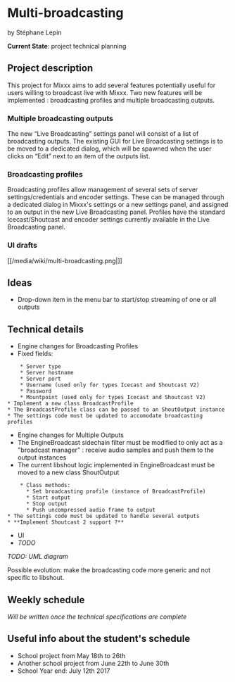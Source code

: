 # Multi-broadcasting

by Stéphane Lepin

**Current State**: project technical planning

## Project description

This project for Mixxx aims to add several features potentially useful
for users willing to broadcast live with Mixxx. Two new features will be
implemented : broadcasting profiles and multiple broadcasting outputs.

### Multiple broadcasting outputs

The new “Live Broadcasting” settings panel will consist of a list of
broadcasting outputs. The existing GUI for Live Broadcasting settings is
to be moved to a dedicated dialog, which will be spawned when the user
clicks on “Edit” next to an item of the outputs list.

### Broadcasting profiles

Broadcasting profiles allow management of several sets of server
settings/credentials and encoder settings. These can be managed through
a dedicated dialog in Mixxx's settings or a new settings panel, and
assigned to an output in the new Live Broadcasting panel. Profiles have
the standard Icecast/Shoutcast and encoder settings currently available
in the Live Broadcasting panel.

### UI drafts

[[/media/wiki/multi-broadcasting.png|]]

## Ideas

  - Drop-down item in the menu bar to start/stop streaming of one or all
    outputs

## Technical details

  - Engine changes for Broadcasting Profiles
  - Fixed fields:

<!-- end list -->

``` 
    * Server type
    * Server hostname
    * Server port
    * Username (used only for types Icecast and Shoutcast V2)
    * Password
    * Mountpoint (used only for types Icecast and Shoutcast V2)
* Implement a new class BroadcastProfile
* The BroadcastProfile class can be passed to an ShoutOutput instance
* The settings code must be updated to accomodate broadcasting profiles
```

  - Engine changes for Multiple Outputs
  - The EngineBroadcast sidechain filter must be modified to only act as
    a "broadcast manager" : receive audio samples and push them to the
    output instances
  - The current libshout logic implemented in EngineBroadcast must be
    moved to a new class ShoutOutput

<!-- end list -->

``` 
    * Class methods:
      * Set broadcasting profile (instance of BroadcastProfile)
      * Start output
      * Stop output
      * Push uncompressed audio frame to output
* The settings code must be updated to handle several outputs
* **Implement Shoutcast 2 support ?**
```

  - UI
  - *TODO* 

*TODO: UML diagram*

<span class="underline">Possible evolution</span>: make the broadcasting
code more generic and not specific to libshout.

## Weekly schedule

*Will be written once the technical specifications are complete*

## Useful info about the student's schedule

  - School project from May 18th to 26th
  - Another school project from June 22th to June 30th
  - School Year end: July 12th 2017
